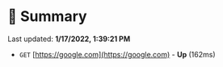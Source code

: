 # 📖 Summary
Last updated: **1/17/2022, 1:39:21 PM**

- `GET` [https://google.com](https://google.com) - **Up** (162ms)
